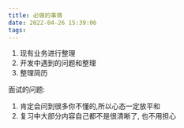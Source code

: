 ```yaml
---
title: 必做的事情
date: 2022-04-26 15:39:06
tags:
---
```

1. 现有业务进行整理
2. 开发中遇到的问题和整理
3. 整理简历


面试的问题:

1. 肯定会问到很多你不懂的,所以心态一定放平和
2. 复习中大部分内容自己都不是很清晰了, 也不用担心